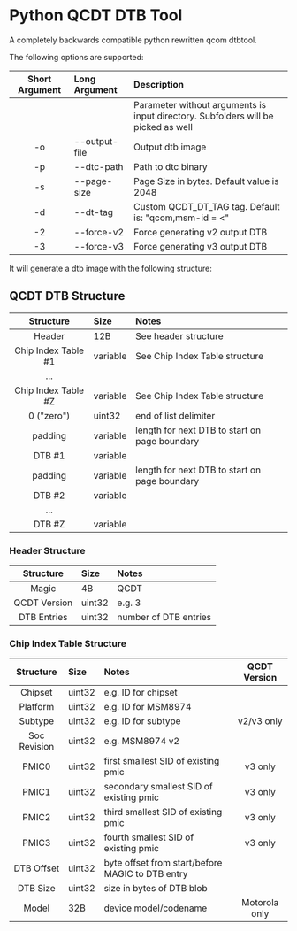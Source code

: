 Python QCDT DTB Tool
========================

A completely backwards compatible python rewritten qcom dtbtool.

The following options are supported:
  
| **Short Argument** | **Long Argument** | **Description**                                                                   |
|:------------------:|:------------------|:----------------------------------------------------------------------------------|
|                    |                   | Parameter without arguments is input directory. Subfolders will be picked as well |
| -o                 | --output-file     | Output dtb image                                                                  |
| -p                 | --dtc-path        | Path to dtc binary                                                                |
| -s                 | --page-size       | Page Size in bytes. Default value is 2048                                         |
| -d                 | --dt-tag          | Custom QCDT_DT_TAG tag. Default is: "qcom,msm-id = <"                             |
| -2                 | --force-v2        | Force generating v2 output DTB                                                    |
| -3                 | --force-v3        | Force generating v3 output DTB                                                    |

It will generate a dtb image with the following structure:

## QCDT DTB Structure

| **Structure**       | **Size**                          | **Notes**                                     |
|:-------------------:|:----------------------------------|:----------------------------------------------|
| Header              | 12B                               | See header structure                          |
| Chip Index Table #1 | variable                          | See Chip Index Table structure                |
| ...                 |                                   |                                               |
| Chip Index Table #Z | variable                          | See Chip Index Table structure                |
| 0 ("zero")          | uint32                            | end of list delimiter                         |
| padding             | variable                          | length for next DTB to start on page boundary |
| DTB #1              | variable                          |                                               |
| padding             | variable                          | length for next DTB to start on page boundary |
| DTB #2              | variable                          |                                               |
| ...                 |                                   |                                               |
| DTB #Z              | variable                          |                                               |

### Header Structure
  
| **Structure** | **Size** | **Notes**             |
|:-------------:|:---------|:----------------------|
| Magic         | 4B       | QCDT                  |
| QCDT Version  | uint32   | e.g. 3                |
| DTB Entries   | uint32   | number of DTB entries |

### Chip Index Table Structure

| **Structure** | **Size** | **Notes**                                        | **QCDT Version** |
|:-------------:|:---------|:-------------------------------------------------|:----------------:|
| Chipset       | uint32   | e.g. ID for chipset                              |                  |
| Platform      | uint32   | e.g. ID for MSM8974                              |                  |
| Subtype       | uint32   | e.g. ID for subtype                              | v2/v3 only       |
| Soc Revision  | uint32   | e.g. MSM8974 v2                                  |                  |
| PMIC0         | uint32   | first smallest SID of existing pmic              | v3 only          |
| PMIC1         | uint32   | secondary smallest SID of existing pmic          | v3 only          |
| PMIC2         | uint32   | third smallest SID of existing pmic              | v3 only          |
| PMIC3         | uint32   | fourth smallest SID of existing pmic             | v3 only          |
| DTB Offset    | uint32   | byte offset from start/before MAGIC to DTB entry |                  |
| DTB Size      | uint32   | size in bytes of DTB blob                        |                  |
| Model         | 32B      | device model/codename                            | Motorola only    |

